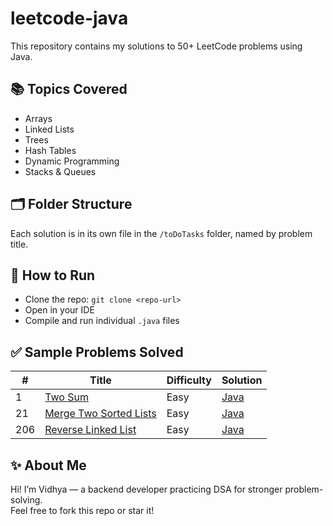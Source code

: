 # leetcode-java

This repository contains my solutions to 50+ LeetCode problems using Java.

## 📚 Topics Covered

- Arrays
- Linked Lists
- Trees
- Hash Tables
- Dynamic Programming
- Stacks & Queues

## 🗂️ Folder Structure

Each solution is in its own file in the `/toDoTasks` folder, named by problem title.

## 🚀 How to Run

- Clone the repo: `git clone <repo-url>`
- Open in your IDE
- Compile and run individual `.java` files

## ✅ Sample Problems Solved

| # | Title                                   | Difficulty | Solution |
|---|-----------------------------------------|------------|----------|
| 1 | [Two Sum](https://leetcode.com/problems/two-sum/) | Easy | [Java](./solutions/1_Two_Sum.java) |
| 21| [Merge Two Sorted Lists](https://leetcode.com/problems/merge-two-sorted-lists/) | Easy | [Java](./solutions/21_Merge_Two_Sorted_Lists.java) |
| 206| [Reverse Linked List](https://leetcode.com/problems/reverse-linked-list/) | Easy | [Java](./solutions/206_Reverse_Linked_List.java) |

## ✨ About Me

Hi! I’m Vidhya — a backend developer practicing DSA for stronger problem-solving.  
Feel free to fork this repo or star it!
